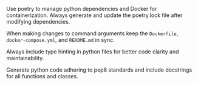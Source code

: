 Use poetry to manage python dependencies and Docker for containerization. Always generate and update the poetry.lock file after modifying dependencies.

When making changes to command arguments keep the `Dockerfile`, `docker-compose.yml`, and `README.md` in sync.

Always include type hinting in python files for better code clarity and maintainability.

Generate python code adhering to pep8 standards and include docstrings for all functions and classes.
